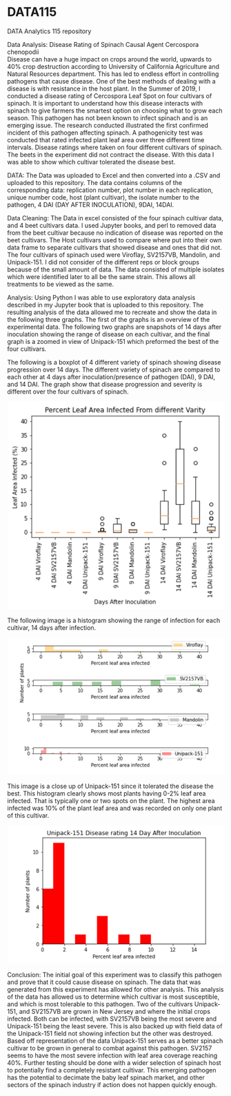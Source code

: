 # DATA115
DATA Analytics 115 repository

Data Analysis: Disease Rating of Spinach Causal Agent Cercospora chenopodii  
Disease can have a huge impact on crops around the world, upwards to 40% crop destruction according to University of California Agriculture and Natural Resources department. This has led to endless effort in controlling pathogens that cause disease. One of the best methods of dealing with a disease is with resistance in the host plant. In the Summer of 2019, I conducted a disease rating of Cercospora Leaf Spot on four cultivars of spinach. It is important to understand how this disease interacts with spinach to give farmers the smartest option on choosing what to grow each season. This pathogen has not been known to infect spinach and is an emerging issue. The research conducted illustrated the first confirmed incident of this pathogen affecting spinach. 
	A pathogenicity test was conducted that rated infected plant leaf area over three different time intervals. Disease ratings where taken on four different cultivars of spinach. The beets in the experiment did not contract the disease. With this data I was able to show which cultivar tolerated the disease best.


DATA: The Data was uploaded to Excel and then converted into a .CSV and uploaded to this repository. The data contains columns of the corresponding data: replication number, plot number in each replication, unique number code, host (plant cultivar), the isolate number to the pathogen, 4 DAI (DAY AFTER INOCULATION), 9DAI, 14DAI.

Data Cleaning:  The Data in excel consisted of the four spinach cultivar data, and 4 beet cultivars data. I used Jupyter books, and perl to removed data from the beet cultivar because no indication of disease was reported on the beet cultivars. The Host cultivars used to compare where put into their own data frame to separate cultivars that showed disease and ones that did not. The four cultivars of spinach used were Viroflay, SV2157VB, Mandolin, and Unipack-151. I did not consider of the different reps or block groups because of the small amount of data. The data consisted of multiple isolates which were identified later to all be the same strain. This allows all treatments to be viewed as the same. 


Analysis: Using Python I was able to use exploratory data analysis described in my Jupyter book that is uploaded to this repository. The resulting analysis of the data allowed me to recreate and show the data in the following three graphs. The first of the graphs is an overview of the experimental data. The following two graphs are snapshots of 14 days after inoculation showing the range of disease on each cultivar, and the final graph is a zoomed in view of Unipack-151 which preformed the best of the four cultivars. 

The following is a boxplot of 4 different variety of spinach showing disease progression over 14 days. The different variety of spinach are compared to each other at 4 days after inoculation/presence of pathogen (DAI), 9 DAI, and 14 DAI. The graph show that disease progression and severity is different over the four cultivars of spinach. 


![Percent Infected Leaf Are](https://raw.githubusercontent.com/Tomsyno/DATA115/master/HISTOGRAM_ALLSPINACH_FIXXED%20NAMES.PNG)

The following image is a histogram showing the range of infection for each cultivar, 14 days after infection.


![Histogram 14 DAI](https://raw.githubusercontent.com/Tomsyno/DATA115/master/Histograms_All_4_Spinach_14DAI.PNG)


This image is a close up of Unipack-151 since it tolerated the disease the best.  This histogram clearly shows most plants having 0-2% leaf area infected. That is typically one or two spots on the plant. The highest area infected was 10% of the plant leaf area and was recorded on only one plant of this cultivar. 


![Unipack-151 Histogram](https://raw.githubusercontent.com/Tomsyno/DATA115/master/Unipack_151_Histogram_14DAI.PNG)


 Conclusion: The initial goal of this experiment was to classify this pathogen and prove that it could cause disease on spinach. The data that was generated from this experiment has allowed for other analysis. This analysis of the data has allowed us to determine which cultivar is most susceptible, and which is most tolerable to this pathogen. Two of the cultivars Unipack-151, and SV2157VB are grown in New Jersey and where the initial crops infected. Both can be infected, with SV2157VB being the most severe and Unipack-151 being the least severe. This is also backed up with field data of the Unipack-151 field not showing infection but the other was destroyed. Based off representation of the data Unipack-151 serves as a better spinach cultivar to be grown in general to combat against this pathogen. SV2157 seems to have the most severe infection with leaf area coverage reaching 40%. Further testing should be done with a wider selection of spinach host to potentially find a completely resistant cultivar. This emerging pathogen has the potential to decimate the baby leaf spinach market, and other sectors of the spinach industry if action does not happen quickly enough. 
